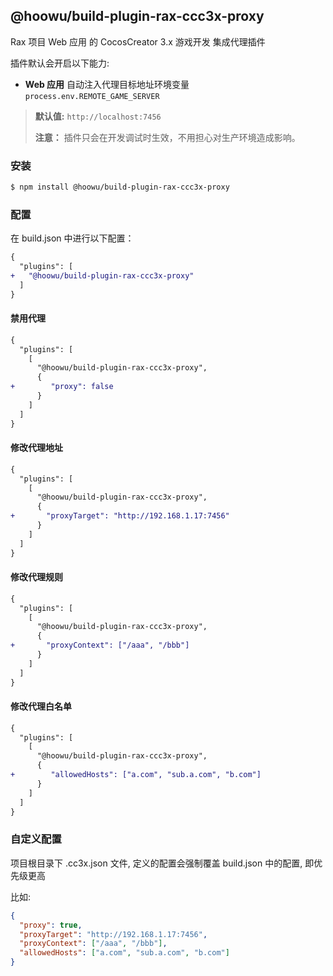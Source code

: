 ## @hoowu/build-plugin-rax-ccc3x-proxy

Rax 项目 Web 应用 的 CocosCreator 3.x 游戏开发 集成代理插件

插件默认会开启以下能力:

- **Web 应用** 自动注入代理目标地址环境变量 `process.env.REMOTE_GAME_SERVER`

> **默认值:** `http://localhost:7456`
>
> **注意：** 插件只会在开发调试时生效，不用担心对生产环境造成影响。

### 安装

```bash
$ npm install @hoowu/build-plugin-rax-ccc3x-proxy
```

### 配置

在 build.json 中进行以下配置：

```diff
{
  "plugins": [
+   "@hoowu/build-plugin-rax-ccc3x-proxy"
  ]
}
```

#### 禁用代理

```diff
{
  "plugins": [
    [
      "@hoowu/build-plugin-rax-ccc3x-proxy",
      {
+        "proxy": false
      }
    ]
  ]
}
```

#### 修改代理地址

```diff
{
  "plugins": [
    [
      "@hoowu/build-plugin-rax-ccc3x-proxy",
      {
+       "proxyTarget": "http://192.168.1.17:7456"
      }
    ]
  ]
}
```

#### 修改代理规则

```diff
{
  "plugins": [
    [
      "@hoowu/build-plugin-rax-ccc3x-proxy",
      {
+       "proxyContext": ["/aaa", "/bbb"]
      }
    ]
  ]
}
```

#### 修改代理白名单

```diff
{
  "plugins": [
    [
      "@hoowu/build-plugin-rax-ccc3x-proxy",
      {
+        "allowedHosts": ["a.com", "sub.a.com", "b.com"]
      }
    ]
  ]
}
```

### 自定义配置

项目根目录下 .cc3x.json 文件, 定义的配置会强制覆盖 build.json 中的配置, 即优先级更高

比如:

```json
{
  "proxy": true,
  "proxyTarget": "http://192.168.1.17:7456",
  "proxyContext": ["/aaa", "/bbb"],
  "allowedHosts": ["a.com", "sub.a.com", "b.com"]
}
```
